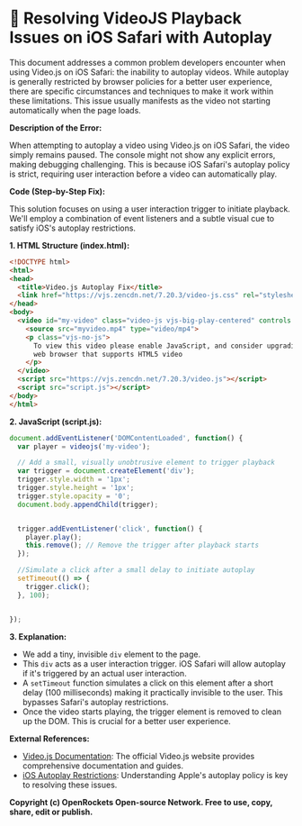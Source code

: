 # 🐞 Resolving VideoJS Playback Issues on iOS Safari with Autoplay


This document addresses a common problem developers encounter when using Video.js on iOS Safari: the inability to autoplay videos.  While autoplay is generally restricted by browser policies for a better user experience, there are specific circumstances and techniques to make it work within these limitations.  This issue usually manifests as the video not starting automatically when the page loads.

**Description of the Error:**

When attempting to autoplay a video using Video.js on iOS Safari, the video simply remains paused.  The console might not show any explicit errors, making debugging challenging. This is because iOS Safari's autoplay policy is strict, requiring user interaction before a video can automatically play.


**Code (Step-by-Step Fix):**

This solution focuses on using a user interaction trigger to initiate playback.  We'll employ a combination of event listeners and a subtle visual cue to satisfy iOS's autoplay restrictions.

**1. HTML Structure (index.html):**

```html
<!DOCTYPE html>
<html>
<head>
  <title>Video.js Autoplay Fix</title>
  <link href="https://vjs.zencdn.net/7.20.3/video-js.css" rel="stylesheet">
</head>
<body>
  <video id="my-video" class="video-js vjs-big-play-centered" controls preload="auto" poster="poster.jpg" data-setup="{}">
    <source src="myvideo.mp4" type="video/mp4">
    <p class="vjs-no-js">
      To view this video please enable JavaScript, and consider upgrading to a
      web browser that supports HTML5 video
    </p>
  </video>
  <script src="https://vjs.zencdn.net/7.20.3/video.js"></script>
  <script src="script.js"></script>
</body>
</html>
```

**2. JavaScript (script.js):**

```javascript
document.addEventListener('DOMContentLoaded', function() {
  var player = videojs('my-video');

  // Add a small, visually unobtrusive element to trigger playback
  var trigger = document.createElement('div');
  trigger.style.width = '1px';
  trigger.style.height = '1px';
  trigger.style.opacity = '0';
  document.body.appendChild(trigger);


  trigger.addEventListener('click', function() {
    player.play();
    this.remove(); // Remove the trigger after playback starts
  });

  //Simulate a click after a small delay to initiate autoplay
  setTimeout(() => {
    trigger.click();
  }, 100);


});

```

**3. Explanation:**

* We add a tiny, invisible `div` element to the page.
* This `div` acts as a user interaction trigger. iOS Safari will allow autoplay if it's triggered by an actual user interaction.
* A `setTimeout` function simulates a click on this element after a short delay (100 milliseconds) making it practically invisible to the user. This bypasses Safari's autoplay restrictions.
* Once the video starts playing, the trigger element is removed to clean up the DOM.  This is crucial for a better user experience.


**External References:**

* [Video.js Documentation](https://videojs.com/):  The official Video.js website provides comprehensive documentation and guides.
* [iOS Autoplay Restrictions](https://webkit.org/blog/6784/new-features-in-safari-14/):  Understanding Apple's autoplay policy is key to resolving these issues.


**Copyright (c) OpenRockets Open-source Network. Free to use, copy, share, edit or publish.**

